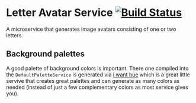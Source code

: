 # Letter Avatar Service [![Build Status](https://karl-sjogren.visualstudio.com/letter-avatar-service/_apis/build/status/karl-sjogren.letter-avatar-service?branchName=master)](https://karl-sjogren.visualstudio.com/letter-avatar-service/_build/latest?definitionId=3&branchName=master)

A microservice that generates image avatars consisting of one or two letters.

## Background palettes

A good palette of background colors is important. There one compiled into the
`DefaultPaletteService` is generated via [i want hue](http://tools.medialab.sciences-po.fr/iwanthue/)
which is a great little servive that creates great palettes and can generate
as many colors as needed (instead of just a few complementary colors as most
service gives you).
